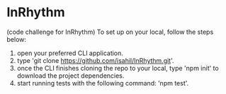 # InRhythm
(code challenge for InRhythm)
To set up on your local, follow the steps below:
1. open your preferred CLI application.
2. type 'git clone https://github.com/isahil/InRhythm.git'.
3. once the CLI finishes cloning the repo to your local, type 'npm init' to download the project dependencies.
4. start running tests with the following command: 'npm test'.
